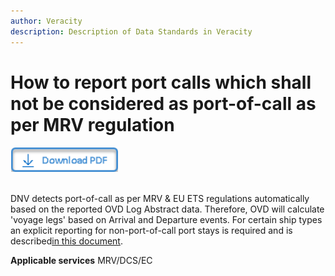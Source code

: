 ```yaml
---
author: Veracity
description: Description of Data Standards in Veracity
---
```


# How to report port calls which shall not be considered as port-of-call as per MRV regulation

<a href="https://veracitycdnprod.blob.core.windows.net/developer/veracitystatic/ovd/How%20to%20report%20port%20calls.pdf" download>
    <img src="assets/download.png" alt="Download PDF" height="40">
  </a>
  <br>
  <br>

DNV detects port-of-call as per MRV & EU ETS regulations automatically based on the reported OVD Log Abstract data. Therefore, OVD will calculate 'voyage legs' based on Arrival and Departure events. For certain ship types an explicit reporting for non-port-of-call port stays is required and is described[in this document](https://veracitycdnprod.blob.core.windows.net/developer/veracitystatic/ovd/How%20to%20report%20port%20calls.pdf).


**Applicable services**
MRV/DCS/EC
